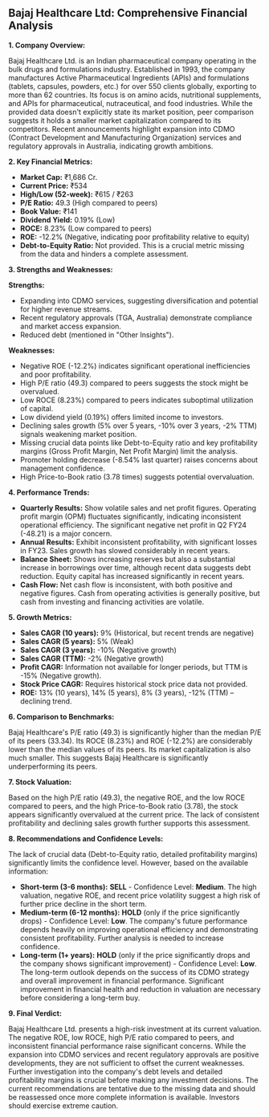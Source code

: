 ## Bajaj Healthcare Ltd: Comprehensive Financial Analysis

**1. Company Overview:**

Bajaj Healthcare Ltd. is an Indian pharmaceutical company operating in the bulk drugs and formulations industry.  Established in 1993, the company manufactures Active Pharmaceutical Ingredients (APIs) and formulations (tablets, capsules, powders, etc.) for over 550 clients globally, exporting to more than 62 countries.  Its focus is on amino acids, nutritional supplements, and APIs for pharmaceutical, nutraceutical, and food industries. While the provided data doesn't explicitly state its market position, peer comparison suggests it holds a smaller market capitalization compared to its competitors.  Recent announcements highlight expansion into CDMO (Contract Development and Manufacturing Organization) services and regulatory approvals in Australia, indicating growth ambitions.

**2. Key Financial Metrics:**

* **Market Cap:** ₹1,686 Cr.
* **Current Price:** ₹534
* **High/Low (52-week):** ₹615 / ₹263
* **P/E Ratio:** 49.3 (High compared to peers)
* **Book Value:** ₹141
* **Dividend Yield:** 0.19% (Low)
* **ROCE:** 8.23% (Low compared to peers)
* **ROE:** -12.2% (Negative, indicating poor profitability relative to equity)
* **Debt-to-Equity Ratio:** Not provided.  This is a crucial metric missing from the data and hinders a complete assessment.

**3. Strengths and Weaknesses:**

**Strengths:**

* Expanding into CDMO services, suggesting diversification and potential for higher revenue streams.
* Recent regulatory approvals (TGA, Australia) demonstrate compliance and market access expansion.
* Reduced debt (mentioned in "Other Insights").

**Weaknesses:**

* Negative ROE (-12.2%) indicates significant operational inefficiencies and poor profitability.
* High P/E ratio (49.3) compared to peers suggests the stock might be overvalued.
* Low ROCE (8.23%) compared to peers indicates suboptimal utilization of capital.
* Low dividend yield (0.19%) offers limited income to investors.
* Declining sales growth (5% over 5 years, -10% over 3 years, -2% TTM) signals weakening market position.
* Missing crucial data points like Debt-to-Equity ratio and key profitability margins (Gross Profit Margin, Net Profit Margin) limit the analysis.
* Promoter holding decrease (-8.54% last quarter) raises concerns about management confidence.
* High Price-to-Book ratio (3.78 times) suggests potential overvaluation.


**4. Performance Trends:**

* **Quarterly Results:** Show volatile sales and net profit figures.  Operating profit margin (OPM) fluctuates significantly, indicating inconsistent operational efficiency.  The significant negative net profit in Q2 FY24 (-48.21) is a major concern.
* **Annual Results:**  Exhibit inconsistent profitability, with significant losses in FY23. Sales growth has slowed considerably in recent years.
* **Balance Sheet:** Shows increasing reserves but also a substantial increase in borrowings over time, although recent data suggests debt reduction.  Equity capital has increased significantly in recent years.
* **Cash Flow:**  Net cash flow is inconsistent, with both positive and negative figures.  Cash from operating activities is generally positive, but cash from investing and financing activities are volatile.

**5. Growth Metrics:**

* **Sales CAGR (10 years):** 9% (Historical, but recent trends are negative)
* **Sales CAGR (5 years):** 5% (Weak)
* **Sales CAGR (3 years):** -10% (Negative growth)
* **Sales CAGR (TTM):** -2% (Negative growth)
* **Profit CAGR:** Information not available for longer periods, but TTM is -15% (Negative growth).
* **Stock Price CAGR:**  Requires historical stock price data not provided.
* **ROE:** 13% (10 years), 14% (5 years), 8% (3 years), -12% (TTM) – declining trend.

**6. Comparison to Benchmarks:**

Bajaj Healthcare's P/E ratio (49.3) is significantly higher than the median P/E of its peers (33.34).  Its ROCE (8.23%) and ROE (-12.2%) are considerably lower than the median values of its peers.  Its market capitalization is also much smaller. This suggests Bajaj Healthcare is significantly underperforming its peers.

**7. Stock Valuation:**

Based on the high P/E ratio (49.3), the negative ROE, and the low ROCE compared to peers, and the high Price-to-Book ratio (3.78), the stock appears significantly overvalued at the current price.  The lack of consistent profitability and declining sales growth further supports this assessment.

**8. Recommendations and Confidence Levels:**

The lack of crucial data (Debt-to-Equity ratio, detailed profitability margins) significantly limits the confidence level.  However, based on the available information:

* **Short-term (3-6 months):** **SELL** - Confidence Level: **Medium**.  The high valuation, negative ROE, and recent price volatility suggest a high risk of further price decline in the short term.
* **Medium-term (6-12 months):** **HOLD** (only if the price significantly drops) - Confidence Level: **Low**.  The company's future performance depends heavily on improving operational efficiency and demonstrating consistent profitability.  Further analysis is needed to increase confidence.
* **Long-term (1+ years):** **HOLD** (only if the price significantly drops and the company shows significant improvement) - Confidence Level: **Low**.  The long-term outlook depends on the success of its CDMO strategy and overall improvement in financial performance.  Significant improvement in financial health and reduction in valuation are necessary before considering a long-term buy.

**9. Final Verdict:**

Bajaj Healthcare Ltd. presents a high-risk investment at its current valuation.  The negative ROE, low ROCE, high P/E ratio compared to peers, and inconsistent financial performance raise significant concerns. While the expansion into CDMO services and recent regulatory approvals are positive developments, they are not sufficient to offset the current weaknesses.  Further investigation into the company's debt levels and detailed profitability margins is crucial before making any investment decisions.  The current recommendations are tentative due to the missing data and should be reassessed once more complete information is available.  Investors should exercise extreme caution.
